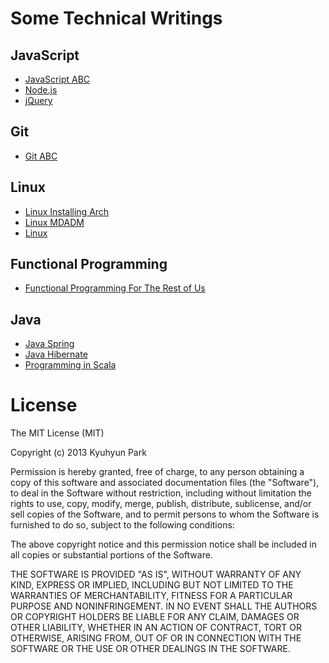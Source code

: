 # Some Technical Writings

## JavaScript

* [JavaScript ABC](categories/javascript/javascript-abc)
* [Node.js](categories/node)
* [jQuery](categories/jquery)

## Git

* [Git ABC](categories/git-abc)

## Linux

* [Linux Installing Arch](categories/linux/installing-arch.md)
* [Linux MDADM](categories/linux/mdadm.md)
* [Linux](categories/linux)

## Functional Programming

* [Functional Programming For The Rest of Us](categories/fp-for-r-us)

## Java

* [Java Spring](categories/java/spring)
* [Java Hibernate](categories/java/hibernate)
* [Programming in Scala](categories/pi-scala)

>

# License

The MIT License (MIT)

Copyright (c) 2013 Kyuhyun Park

Permission is hereby granted, free of charge, to any person obtaining a copy of this software and associated documentation files (the "Software"), to deal in the Software without restriction, including without limitation the rights to use, copy, modify, merge, publish, distribute, sublicense, and/or sell copies of the Software, and to permit persons to whom the Software is furnished to do so, subject to the following conditions:

The above copyright notice and this permission notice shall be included in all copies or substantial portions of the Software.

THE SOFTWARE IS PROVIDED "AS IS", WITHOUT WARRANTY OF ANY KIND, EXPRESS OR IMPLIED, INCLUDING BUT NOT LIMITED TO THE WARRANTIES OF MERCHANTABILITY, FITNESS FOR A PARTICULAR PURPOSE AND NONINFRINGEMENT. IN NO EVENT SHALL THE AUTHORS OR COPYRIGHT HOLDERS BE LIABLE FOR ANY CLAIM, DAMAGES OR OTHER LIABILITY, WHETHER IN AN ACTION OF CONTRACT, TORT OR OTHERWISE, ARISING FROM, OUT OF OR IN CONNECTION WITH THE SOFTWARE OR THE USE OR OTHER DEALINGS IN THE SOFTWARE.
